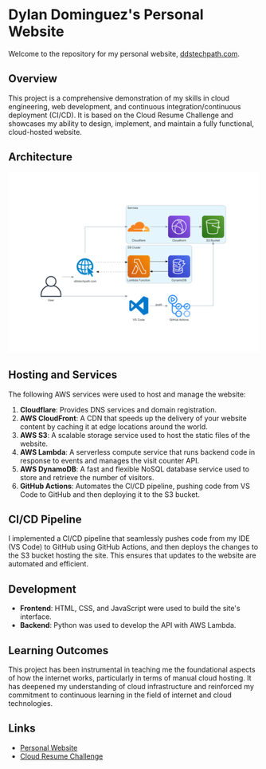 

# Dylan Dominguez's Personal Website

Welcome to the repository for my personal website, [ddstechpath.com](http://ddstechpath.com).

## Overview

This project is a comprehensive demonstration of my skills in cloud engineering, web development, and continuous integration/continuous deployment (CI/CD). It is based on the Cloud Resume Challenge and showcases my ability to design, implement, and maintain a fully functional, cloud-hosted website.

## Architecture

<img src="images/aws-cloud-cloud-resume-system-design.png" alt="Project Architecture" width="800">

## Hosting and Services

The following AWS services were used to host and manage the website:

1. **Cloudflare**: Provides DNS services and domain registration.
2. **AWS CloudFront**: A CDN that speeds up the delivery of your website content by caching it at edge locations around the world.
3. **AWS S3**: A scalable storage service used to host the static files of the website.
4. **AWS Lambda**: A serverless compute service that runs backend code in response to events and manages the visit counter API.
5. **AWS DynamoDB**: A fast and flexible NoSQL database service used to store and retrieve the number of visitors.
6. **GitHub Actions**: Automates the CI/CD pipeline, pushing code from VS Code to GitHub and then deploying it to the S3 bucket.

## CI/CD Pipeline

I implemented a CI/CD pipeline that seamlessly pushes code from my IDE (VS Code) to GitHub using GitHub Actions, and then deploys the changes to the S3 bucket hosting the site. This ensures that updates to the website are automated and efficient.

## Development

- **Frontend**: HTML, CSS, and JavaScript were used to build the site's interface.
- **Backend**: Python was used to develop the API with AWS Lambda.

## Learning Outcomes

This project has been instrumental in teaching me the foundational aspects of how the internet works, particularly in terms of manual cloud hosting. It has deepened my understanding of cloud infrastructure and reinforced my commitment to continuous learning in the field of internet and cloud technologies.

## Links

- [Personal Website](https://www.ddstechpath.com/)
- [Cloud Resume Challenge](https://cloudresumechallenge.dev/)
